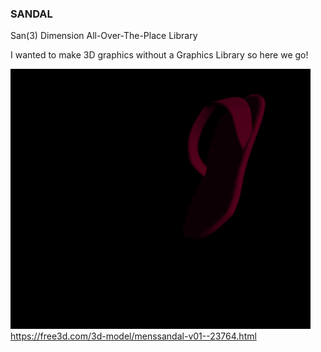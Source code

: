 ### SANDAL

San(3) Dimension All-Over-The-Place Library

I wanted to make 3D graphics without a Graphics Library so here we go!

![Demo](./sandal.gif)
https://free3d.com/3d-model/menssandal-v01--23764.html
